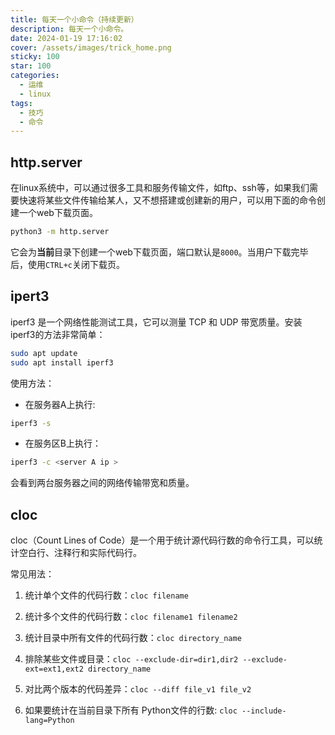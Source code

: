 ```yaml
---
title: 每天一个小命令（持续更新）
description: 每天一个小命令。
date: 2024-01-19 17:16:02
cover: /assets/images/trick_home.png
sticky: 100
star: 100
categories:
  - 运维
  - linux
tags:
  - 技巧
  - 命令
---
```


## http.server

在linux系统中，可以通过很多工具和服务传输文件，如ftp、ssh等，如果我们需要快速将某些文件传输给某人，又不想搭建或创建新的用户，可以用下面的命令创建一个web下载页面。

```bash
python3 -m http.server
```

它会为**当前**目录下创建一个web下载页面，端口默认是`8000`。当用户下载完毕后，使用`CTRL+c`关闭下载页。

## ipert3

iperf3 是一个网络性能测试工具，它可以测量 TCP 和 UDP 带宽质量。安装iperf3的方法非常简单：

```bash
sudo apt update
sudo apt install iperf3
```

使用方法：

- 在服务器A上执行:

```bash
iperf3 -s
```

- 在服务区B上执行：

```bash
iperf3 -c <server A ip >
```

会看到两台服务器之间的网络传输带宽和质量。

## cloc

cloc（Count Lines of Code）是一个用于统计源代码行数的命令行工具，可以统计空白行、注释行和实际代码行。

常见用法：

1. 统计单个文件的代码行数：`cloc filename`

1. 统计多个文件的代码行数：`cloc filename1 filename2`

1. 统计目录中所有文件的代码行数：`cloc directory_name`

1. 排除某些文件或目录：`cloc --exclude-dir=dir1,dir2 --exclude-ext=ext1,ext2 directory_name`

1. 对比两个版本的代码差异：`cloc --diff file_v1 file_v2`

1. 如果要统计在当前目录下所有 Python文件的行数: `cloc --include-lang=Python`
